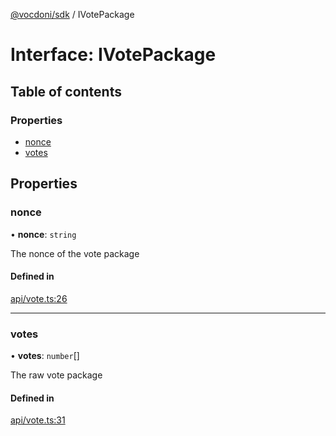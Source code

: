 [@vocdoni/sdk](/sdk) / IVotePackage

# Interface: IVotePackage

## Table of contents

### Properties

- [nonce](IVotePackage#nonce)
- [votes](IVotePackage#votes)

## Properties

### nonce

• **nonce**: `string`

The nonce of the vote package

#### Defined in

[api/vote.ts:26](https://github.com/vocdoni/vocdoni-sdk/blob/2ec9544f0d792289a6e591f4f269c47a23ca40a1/src/api/vote.ts#L26)

___

### votes

• **votes**: `number`[]

The raw vote package

#### Defined in

[api/vote.ts:31](https://github.com/vocdoni/vocdoni-sdk/blob/2ec9544f0d792289a6e591f4f269c47a23ca40a1/src/api/vote.ts#L31)
